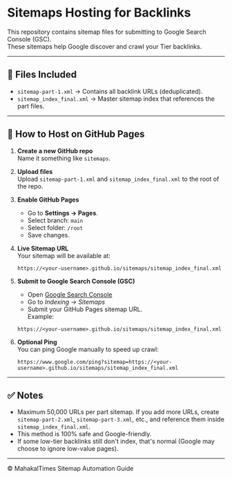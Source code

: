 # Sitemaps Hosting for Backlinks

This repository contains sitemap files for submitting to Google Search Console (GSC).  
These sitemaps help Google discover and crawl your Tier backlinks.

---

## 📂 Files Included
- `sitemap-part-1.xml` → Contains all backlink URLs (deduplicated).  
- `sitemap_index_final.xml` → Master sitemap index that references the part files.

---

## 🚀 How to Host on GitHub Pages

1. **Create a new GitHub repo**  
   Name it something like `sitemaps`.

2. **Upload files**  
   Upload `sitemap-part-1.xml` and `sitemap_index_final.xml` to the root of the repo.

3. **Enable GitHub Pages**  
   - Go to **Settings → Pages**.  
   - Select branch: `main`  
   - Select folder: `/root`  
   - Save changes.

4. **Live Sitemap URL**  
   Your sitemap will be available at:  
   ```
   https://<your-username>.github.io/sitemaps/sitemap_index_final.xml
   ```

5. **Submit to Google Search Console (GSC)**  
   - Open [Google Search Console](https://search.google.com/search-console/)  
   - Go to *Indexing → Sitemaps*  
   - Submit your GitHub Pages sitemap URL.  
   Example:  
   ```
   https://<your-username>.github.io/sitemaps/sitemap_index_final.xml
   ```

6. **Optional Ping**  
   You can ping Google manually to speed up crawl:  
   ```
   https://www.google.com/ping?sitemap=https://<your-username>.github.io/sitemaps/sitemap_index_final.xml
   ```

---

## ✅ Notes
- Maximum 50,000 URLs per part sitemap. If you add more URLs, create `sitemap-part-2.xml`, `sitemap-part-3.xml`, etc., and reference them inside `sitemap_index_final.xml`.
- This method is 100% safe and Google-friendly.
- If some low-tier backlinks still don't index, that's normal (Google may choose to ignore low-value pages).

---

© MahakalTimes Sitemap Automation Guide
